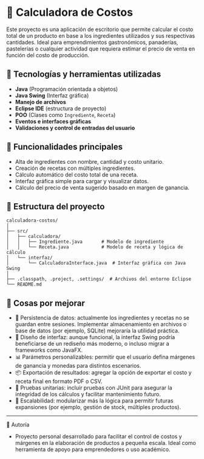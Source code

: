 # 🧮 Calculadora de Costos

Este proyecto es una aplicación de escritorio que permite calcular el costo total de un producto en base a los ingredientes utilizados y sus respectivas cantidades. Ideal para emprendimientos gastronómicos, panaderías, pastelerías o cualquier actividad que requiera estimar el precio de venta en función del costo de producción.

## 🚀 Tecnologías y herramientas utilizadas

- **Java** (Programación orientada a objetos)
- **Java Swing** (Interfaz gráfica)
- **Manejo de archivos**
- **Eclipse IDE** (estructura de proyecto)
- **POO** (Clases como `Ingrediente`, `Receta`)
- **Eventos e interfaces gráficas**
- **Validaciones y control de entradas del usuario**

## 🎯 Funcionalidades principales

- Alta de ingredientes con nombre, cantidad y costo unitario.
- Creación de recetas con múltiples ingredientes.
- Cálculo automático del costo total de una receta.
- Interfaz gráfica simple para cargar y visualizar datos.
- Cálculo del precio de venta sugerido basado en margen de ganancia.

## 📂 Estructura del proyecto

```text
calculadora-costos/
│
├── src/
│   ├── calculadora/
│   │   ├── Ingrediente.java       # Modelo de ingrediente
│   │   └── Receta.java            # Modelo de receta y lógica de cálculo
│   └── interfaz/
│       └── CalculadoraInterface.java  # Interfaz gráfica con Java Swing
│
├── .classpath, .project, .settings/  # Archivos del entorno Eclipse
└── README.md
```

## 🔧 Cosas por mejorar
- 💾 Persistencia de datos: actualmente los ingredientes y recetas no se guardan entre sesiones. Implementar almacenamiento en archivos o base de datos (por ejemplo, SQLite) mejoraría la utilidad práctica.
- 🎨 Diseño de interfaz: aunque funcional, la interfaz Swing podría beneficiarse de un rediseño más moderno, o incluso migrar a frameworks como JavaFX.
- 📊 Parámetros personalizables: permitir que el usuario defina márgenes de ganancia y monedas para distintos escenarios.
- 📦 Exportación de resultados: agregar la opción de exportar el costo y receta final en formato PDF o CSV.
- 🧪 Pruebas unitarias: incluir pruebas con JUnit para asegurar la integridad de los cálculos y facilitar mantenimiento futuro.
- 🧰 Escalabilidad: modularizar más la lógica para permitir futuras expansiones (por ejemplo, gestión de stock, múltiples productos).

---
🧠 Autoría
- Proyecto personal desarrollado para facilitar el control de costos y márgenes en la elaboración de productos a pequeña escala. Ideal como herramienta de apoyo para emprendedores o uso académico.
